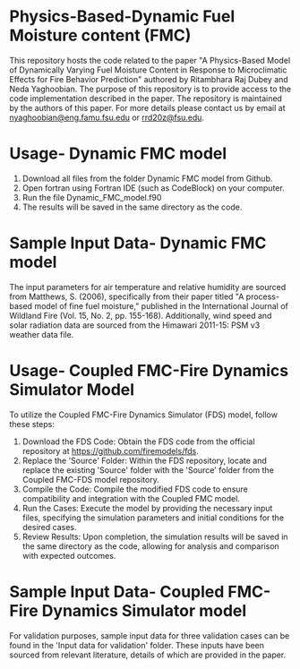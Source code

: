 # Physics-Based-Dynamic Fuel Moisture content (FMC)
This repository hosts the code related to the paper "A Physics-Based Model of Dynamically Varying Fuel Moisture Content in Response to Microclimatic Effects for Fire Behavior Prediction" authored by Ritambhara Raj Dubey and Neda Yaghoobian. The purpose of this repository is to provide access to the code implementation described in the paper. The repository is maintained by the authors of this paper. For more details please contact us by email at nyaghoobian@eng.famu.fsu.edu or rrd20z@fsu.edu.

# Usage- Dynamic FMC model
1. Download all files from the folder Dynamic FMC model from Github.
2. Open fortran using Fortran IDE (such as CodeBlock) on your computer.
3. Run the file Dynamic_FMC_model.f90
4. The results will be saved in the same directory as the code.

# Sample Input Data- Dynamic FMC model
The input parameters for air temperature and relative humidity are sourced from Matthews, S. (2006), specifically from their paper titled "A process-based model of fine fuel moisture," published in the International Journal of Wildland Fire (Vol. 15, No. 2, pp. 155-168). Additionally, wind speed and solar radiation data are sourced from the Himawari 2011-15: PSM v3 weather data file.

# Usage- Coupled FMC-Fire Dynamics Simulator Model

To utilize the Coupled FMC-Fire Dynamics Simulator (FDS) model, follow these steps:

1. Download the FDS Code: Obtain the FDS code from the official repository at https://github.com/firemodels/fds.
2. Replace the 'Source' Folder: Within the FDS repository, locate and replace the existing 'Source' folder with the 'Source' folder from the Coupled FMC-FDS model repository.
3. Compile the Code: Compile the modified FDS code to ensure compatibility and integration with the Coupled FMC model.
4. Run the Cases: Execute the model by providing the necessary input files, specifying the simulation parameters and initial conditions for the desired cases.
5. Review Results: Upon completion, the simulation results will be saved in the same directory as the code, allowing for analysis and comparison with expected outcomes.
   
# Sample Input Data- Coupled FMC-Fire Dynamics Simulator model
For validation purposes, sample input data for three validation cases can be found in the 'Input data for validation' folder. These inputs have been sourced from relevant literature, details of which are provided in the paper.
